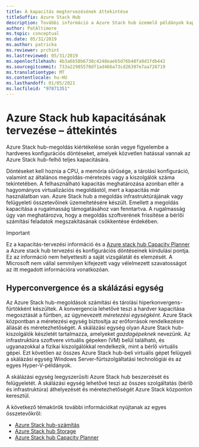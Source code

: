 ```yaml
---
title: A kapacitás megtervezésének áttekintése
titleSuffix: Azure Stack Hub
description: További információ a Azure Stack hub üzemelő példányok kapacitásának megtervezéséről.
author: PatAltimore
ms.topic: conceptual
ms.date: 05/31/2019
ms.author: patricka
ms.reviewer: prchint
ms.lastreviewed: 05/31/2019
ms.openlocfilehash: 4b3a6b58b6738c4248eaeb5d76b48fa9d1fdb442
ms.sourcegitcommit: 733a22985570df1ad466a73cd26397e7aa726719
ms.translationtype: MT
ms.contentlocale: hu-HU
ms.lasthandoff: 01/05/2021
ms.locfileid: "97871351"
---
```

# <a name="capacity-planning-for-azure-stack-hub-overview"></a>Azure Stack hub kapacitásának tervezése – áttekintés

Azure Stack hub-megoldás kiértékelése során vegye figyelembe a hardveres konfigurációs döntéseket, amelyek közvetlen hatással vannak az Azure Stack hub-felhő teljes kapacitására.

Döntéseket kell hoznia a CPU, a memória sűrűsége, a tárolási konfiguráció, valamint az általános megoldás-méretezés vagy a kiszolgálók száma tekintetében. A felhasználható kapacitás meghatározása azonban eltér a hagyományos virtualizációs megoldástól, mert a kapacitás már használatban van. Azure Stack hub a megoldás infrastruktúrájának vagy felügyeleti összetevőinek üzemeltetésére készült. Emellett a megoldás kapacitása a rugalmasság támogatásához van fenntartva. A rugalmasság úgy van meghatározva, hogy a megoldás szoftverének frissítése a bérlői számítási feladatok megszakításának csökkentése érdekében.

> [!IMPORTANT]
> Ez a kapacitás-tervezési információ és a [Azure stack hub Capacity Planner](https://aka.ms/azstackcapacityplanner) a Azure stack hub tervezési és konfigurációs döntéseinek kiindulási pontja. Ez az információ nem helyettesíti a saját vizsgálatát és elemzését. A Microsoft nem vállal semmilyen kifejezett vagy vélelmezett szavatosságot az itt megadott információra vonatkozóan.

## <a name="hyperconvergence-and-the-scale-unit"></a>Hyperconvergence és a skálázási egység
Az Azure Stack hub-megoldások számítási és tárolási hiperkonvergens-fürtökként készültek. A konvergencia lehetővé teszi a hardver kapacitása megosztását a fürtben, az úgynevezett *méretezési egységként*. Azure Stack központban a méretezési egység biztosítja az erőforrások rendelkezésre állását és méretezhetőségét. A skálázási egység olyan Azure Stack hub-kiszolgálók készletét tartalmazza, amelyeket *gazdagépeknek* nevezünk. Az infrastruktúra szoftvere virtuális gépeken (VM) belül található, és ugyanazokkal a fizikai kiszolgálókkal rendelkezik, mint a bérlő virtuális gépei. Ezt követően az összes Azure Stack hub-beli virtuális gépet felügyeli a skálázási egység Windows Server-fürtszolgáltatási technológiái és az egyes Hyper-V-példányok.

A skálázási egység leegyszerűsíti Azure Stack hub beszerzését és felügyeletét. A skálázási egység lehetővé teszi az összes szolgáltatás (bérlő és infrastruktúra) áthelyezését és méretezhetőségét Azure Stack központon keresztül.

A következő témakörök további információkat nyújtanak az egyes összetevőkről:

- [Azure Stack hub-számítás](azure-stack-capacity-planning-compute.md)
- [Azure Stack hub Storage](azure-stack-capacity-planning-storage.md)
- [Azure Stack hub Capacity Planner](azure-stack-capacity-planner.md)
